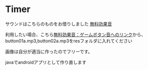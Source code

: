Timer
=====
サウンドはこちらのものをお借りしました
[無料効果音](http://taira-komori.jpn.org/freesound.html)  
  
利用したい場合、こちら[無料効果音：ゲームボタン音へのリンク](http://taira-komori.jpn.org/game01.html)から、  button01a.mp3,button02a.mp3をresフォルダに入れてください  
  
画像は自分が適当に作ったのでフリーです。  
  
javaでandroidアプリとして作り直します

